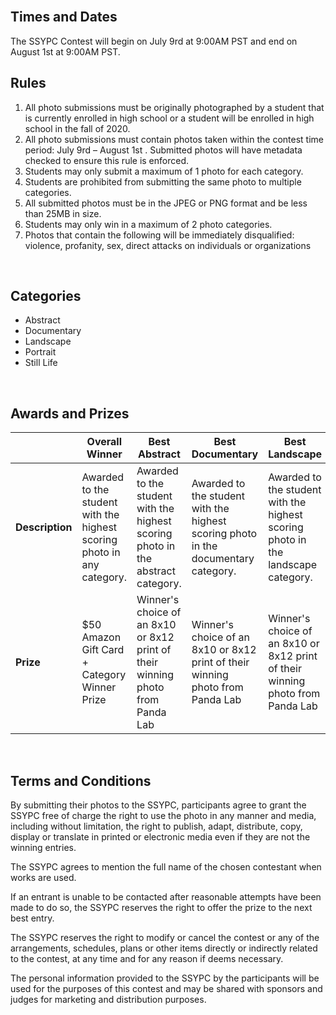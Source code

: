 <br/>

## Times and Dates
The SSYPC Contest will begin on July 9rd at 9:00AM PST and end on August 1st at 9:00AM PST.
<br/>

## Rules
1. All photo submissions must be originally photographed by a student that is currently enrolled in high school or a student will be enrolled in high school in the fall of 2020.
2.	All photo submissions must contain photos taken within the contest time period: 
July 9rd – August 1st . Submitted photos will have metadata checked to ensure this rule is enforced.
3.	Students may only submit a maximum of 1 photo for each category.
4.	Students are prohibited from submitting the same photo to multiple categories.
5.	All submitted photos must be in the JPEG or PNG format and be less than 25MB in size.
6.  Students may only win in a maximum of 2 photo categories.
7.  Photos that contain the following will be immediately disqualified: violence, profanity, sex, direct attacks on individuals or organizations

<br/>

## Categories
- Abstract
- Documentary 
- Landscape
- Portrait
- Still Life 

<br/>

## Awards and Prizes
|             | Overall Winner                                                          | Best Abstract                                                                     | Best Documentary                                                                     | Best Landscape                                                                     | Best Portrait                                                                     | Best Still Life                                                                     |
|-------------|-------------------------------------------------------------------------|-----------------------------------------------------------------------------------|--------------------------------------------------------------------------------------|------------------------------------------------------------------------------------|-----------------------------------------------------------------------------------|-------------------------------------------------------------------------------------|
| **Description** | Awarded to the student with the highest scoring  photo in any category. | Awarded to the student  with the highest scoring photo  in the abstract category. | Awarded to the student  with the highest scoring photo  in the documentary category. | Awarded to the student  with the highest scoring photo  in the landscape category. | Awarded to the student  with the highest scoring photo  in the portrait category. | Awarded to the student  with the highest scoring photo  in the still life category. |
| **Prize**       |$50 Amazon Gift Card + Category Winner Prize                                                                    | Winner's choice of an 8x10 or 8x12 print of their winning photo from Panda Lab                                                                               | Winner's choice of an 8x10 or 8x12 print of their winning photo from Panda Lab                                                                                  | Winner's choice of an 8x10 or 8x12 print of their winning photo from Panda Lab                                                                                 | Winner's choice of an 8x10 or 8x12 print of their winning photo from Panda Lab                                                                               | Winner's choice of an 8x10 or 8x12 print of their winning photo from Panda Lab                                                                                  |

<br/>

## Terms and Conditions
By submitting their photos to the SSYPC, participants agree to grant the SSYPC free of charge the right to use the photo in any manner and media, including without limitation, the right to publish, adapt, distribute, copy, display or translate in printed or electronic media even if they are not the winning entries.

The SSYPC agrees to mention the full name of the chosen contestant when works are used.

If an entrant is unable to be contacted after reasonable attempts have been made to do so, the SSYPC reserves the right to offer the prize to the next best entry.

The SSYPC reserves the right to modify or cancel the contest or any of the arrangements, schedules, plans or other items directly or indirectly related to the contest, at any time and for any reason if deems necessary. 

The personal information provided to the SSYPC by the participants will be used for the purposes of this contest and may be shared with sponsors and judges for marketing and distribution purposes.

